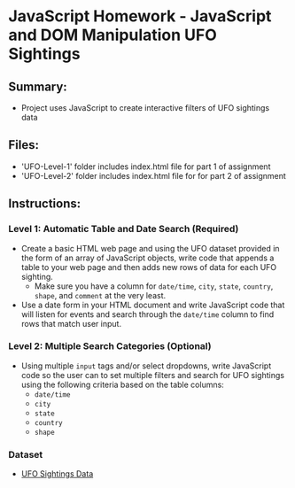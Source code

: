 # JavaScript Homework - JavaScript and DOM Manipulation UFO Sightings

## Summary:
* Project uses JavaScript to create interactive filters of UFO sightings data

## Files:
* 'UFO-Level-1' folder includes index.html file for part 1 of assignment
* 'UFO-Level-2' folder includes index.html file for for part 2 of assignment

## Instructions:

### Level 1: Automatic Table and Date Search (Required)

* Create a basic HTML web page and using the UFO dataset provided in the form of an array of JavaScript objects, write code that appends a table to your web page and then adds new rows of data for each UFO sighting.
  * Make sure you have a column for `date/time`, `city`, `state`, `country`, `shape`, and `comment` at the very least.
* Use a date form in your HTML document and write JavaScript code that will listen for events and search through the `date/time` column to find rows that match user input.

### Level 2: Multiple Search Categories (Optional)
* Using multiple `input` tags and/or select dropdowns, write JavaScript code so the user can to set multiple filters and search for UFO sightings using the following criteria based on the table columns:
  * `date/time`
  * `city`
  * `state`
  * `country`
  * `shape`
### Dataset

* [UFO Sightings Data](StarterCode/static/js/data.js)
